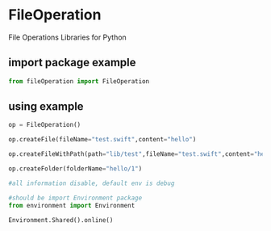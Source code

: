 # FileOperation
File Operations Libraries for Python

## import package example


```python
from fileOperation import FileOperation
```

## using example
```python
op = FileOperation()

op.createFile(fileName="test.swift",content="hello")

op.createFileWithPath(path="lib/test",fileName="test.swift",content="hello")

op.createFolder(folderName="hello/1")

#all information disable, default env is debug

#should be import Environment package
from environment import Environment

Environment.Shared().online()

